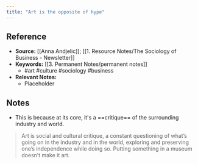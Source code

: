 ```yaml
---
title: "Art is the opposite of hype"
---
```

## Reference
- **Source:** [[Anna Andjelic]]; [[1. Resource Notes/The Sociology of Business - Newsletter]]
- **Keywords:** [[3. Permanent Notes/permanent notes]]
	- #art #culture #sociology #business
- **Relevant Notes:**
	- Placeholder
## Notes
- This is because at its core, it's a ==critique== of the surrounding industry and world.

> Art is social and cultural critique, a constant questioning of what’s going on in the industry and in the world, exploring and preserving one’s independence while doing so. Putting something in a museum doesn’t make it art.
